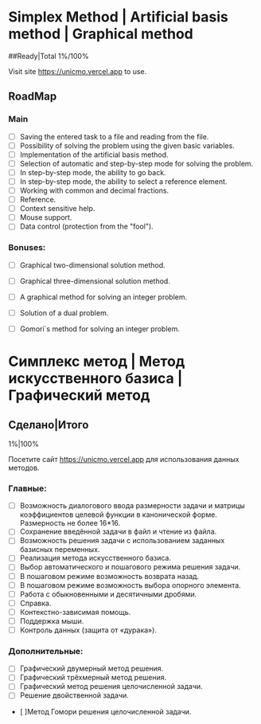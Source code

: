 # Simplex Method | Artificial basis method | Graphical method

##Ready|Total 
1%/100%

Visit site https://unicmo.vercel.app to use. 

## RoadMap

### Main 
- [ ] Saving the entered task to a file and reading from the file.
- [ ] Possibility of solving the problem using the given basic variables.
- [ ] Implementation of the artificial basis method.
- [ ] Selection of automatic and step-by-step mode for solving the problem.
- [ ] In step-by-step mode, the ability to go back.
- [ ] In step-by-step mode, the ability to select a reference element.
- [ ] Working with common and decimal fractions.
- [ ] Reference.
- [ ] Context sensitive help.
- [ ] Mouse support.
- [ ] Data control (protection from the "fool").

### Bonuses:
- [ ] Graphical two-dimensional solution method.
- [ ] Graphical three-dimensional solution method.
- [ ] A graphical method for solving an integer problem.
- [ ] Solution of a dual problem.
- [ ] Gomori\`s method for solving an integer problem.



# Симплекс метод | Метод искусственного базиса | Графический метод
## Сделано|Итого 
1%|100%

Посетите сайт https://unicmo.vercel.app для использования данных методов. 


### Главные:
- [ ] Возможность диалогового ввода размерности задачи и матрицы коэффициентов целевой функции в канонической форме. Размерность не более 16*16.
- [ ] Сохранение введённой задачи в файл и чтение из файла.
- [ ] Возможность решения задачи с использованием заданных базисных переменных.
- [ ] Реализация метода искусственного базиса.
- [ ] Выбор автоматического и пошагового режима решения задачи.
- [ ] В пошаговом режиме возможность возврата назад.
- [ ] В пошаговом режиме возможность выбора опорного элемента. 
- [ ] Работа с обыкновенными и десятичными дробями.
- [ ] Справка.
- [ ]  Контекстно-зависимая помощь.
- [ ] Поддержка мыши.
- [ ] Контроль данных (защита от «дурака»).

### Дополнительные:
- [ ] Графический двумерный метод решения.
- [ ] Графический трёхмерный метод решения.
- [ ] Графический метод решения целочисленной задачи.
- [ ] Решение двойственной задачи.
- [ ]Метод Гомори решения целочисленной задачи.
